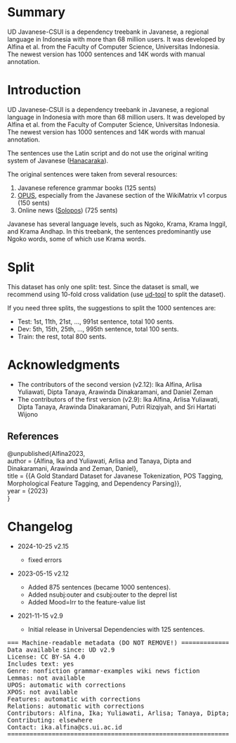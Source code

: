 # Summary

UD Javanese-CSUI is a dependency treebank in Javanese, a regional language in Indonesia with more than 68 million users. It was developed by Alfina et al. from the Faculty of Computer Science, Universitas Indonesia. The newest version has 1000 sentences and 14K words with manual annotation.

# Introduction

UD Javanese-CSUI is a dependency treebank in Javanese, a regional language in Indonesia with more than 68 million users. It was developed by Alfina et al. from the Faculty of Computer Science, Universitas Indonesia. The newest version has 1000 sentences and 14K words with manual annotation.

The sentences use the Latin script and do not use the original writing system of Javanese ([Hanacaraka](https://id.wikipedia.org/wiki/Aksara_Jawa)).

The original sentences were taken from several resources: 
1. Javanese reference grammar books (125 sents)
2. [OPUS](https://opus.nlpl.eu/), especially from the Javanese section of the WikiMatrix v1 corpus (150 sents)
2. Online news ([Solopos](https://www.solopos.com/jagad-jawa)) (725 sents)

Javanese has several language levels, such as Ngoko, Krama, Krama Inggil, and Krama Andhap. In this treebank, the sentences predominantly use Ngoko words, some of which use Krama words.

# Split
This dataset has only one split: test. 
Since the dataset is small, we recommend using 10-fold cross validation (use [ud-tool](https://github.com/UniversalDependencies/tools/blob/master/conllu-tenfold.pl) to split the dataset).

If you need three splits, the suggestions to split the 1000 sentences are:
* Test: 1st, 11th, 21st, ..., 991st sentence, total 100 sents.
* Dev: 5th, 15th, 25th, ..., 995th sentence, total 100 sents.
* Train: the rest, total 800 sents. 


# Acknowledgments
* The contributors of the second version (v2.12): Ika Alfina, Arlisa Yuliawati, Dipta Tanaya, Arawinda Dinakaramani, and Daniel Zeman
* The contributors of the first version (v2.9): Ika Alfina, Arlisa Yuliawati, Dipta Tanaya, Arawinda Dinakaramani, Putri Rizqiyah, and Sri Hartati Wijono


## References

@unpublished{Alfina2023, <br>
author = {Alfina, Ika and Yuliawati, Arlisa and Tanaya, Dipta and Dinakaramani, Arawinda and Zeman, Daniel}, <br>
title = {{A Gold Standard Dataset for Javanese Tokenization, POS Tagging, Morphological Feature Tagging, and Dependency Parsing}}, <br>
year = {2023} <br>
}


# Changelog

* 2024-10-25 v2.15
  * fixed errors

* 2023-05-15 v2.12
  * Added 875 sentences (became 1000 sentences).
  * Added nsubj:outer and csubj:outer to the deprel list
  * Added Mood=Irr to the feature-value list

* 2021-11-15 v2.9
  * Initial release in Universal Dependencies with 125 sentences.


<pre>
=== Machine-readable metadata (DO NOT REMOVE!) ================================
Data available since: UD v2.9
License: CC BY-SA 4.0
Includes text: yes
Genre: nonfiction grammar-examples wiki news fiction
Lemmas: not available
UPOS: automatic with corrections
XPOS: not available
Features: automatic with corrections
Relations: automatic with corrections
Contributors: Alfina, Ika; Yuliawati, Arlisa; Tanaya, Dipta; Dinakaramani, Arawinda; Zeman, Daniel; Rizqiyah, Putri;  Wijono, Sri Hartati;
Contributing: elsewhere
Contact: ika.alfina@cs.ui.ac.id
===============================================================================
</pre>
